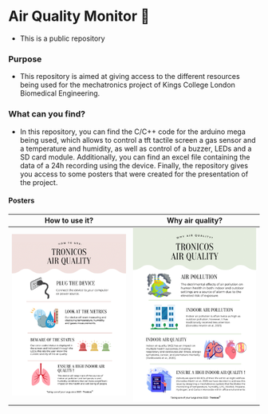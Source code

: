 # Air Quality Monitor 🙇
- This is a public repository
### Purpose
- This repository is aimed at giving access to the different resources being used for the mechatronics project of Kings College London Biomedical Engineering.
### What can you find?
- In this repository, you can find the C/C++ code for the arduino mega being used, which allows to control a tft tactile screen a gas sensor and a temperature and humidity, as well as control of a buzzer, LEDs and a SD card module. Additionally, you can find an excel file containing the data of a 24h recording using the device. Finally, the repository gives you access to some posters that were created for the presentation of the project.
#### Posters
How to use it?             |  Why air quality?
:-------------------------:|:-------------------------:
![How to use it? - Poster.pdf](https://github.com/pablopriet/Air_Quality_Monitor/blob/main/How%20to%20use%20-%20Poster-1.png)  |  ![Why air quality? - Poster.pdf](https://github.com/pablopriet/Air_Quality_Monitor/blob/main/Why%20air%20quality%20-%20Poster-1.png)



